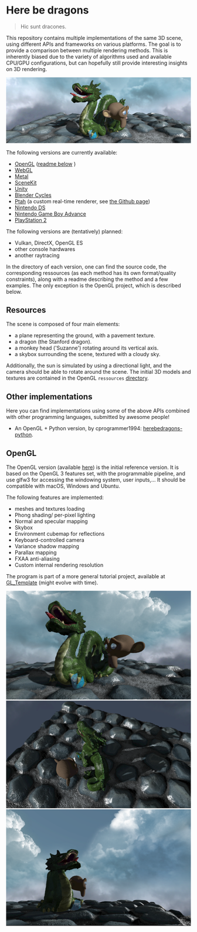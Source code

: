 # Here be dragons

> Hic sunt dracones.

This repository contains multiple implementations of the same 3D scene, using different APIs and frameworks on various platforms. The goal is to provide a comparison between multiple rendering methods. This is inherently biased due to the variety of algorithms used and available CPU/GPU configurations, but can hopefully still provide interesting insights on 3D rendering.

![](images/image.png)

The following versions are currently available:

- [OpenGL](https://github.com/kosua20/GL_Template/tree/224031a29a02fc0aa09ebb808417d5607df698fd) ([readme below](#opengl) )
- [WebGL](https://github.com/kosua20/herebedragons/tree/master/webgl)
- [Metal](https://github.com/kosua20/herebedragons/tree/master/metal)
- [SceneKit](https://github.com/kosua20/herebedragons/tree/master/scenekit)
- [Unity](https://github.com/kosua20/herebedragons/tree/master/unity)
- [Blender Cycles](https://github.com/kosua20/herebedragons/tree/master/cycles)
- [Ptah](https://github.com/kosua20/herebedragons/tree/master/ptah) (a custom real-time renderer, see [the Github page](https://github.com/kosua20/PtahRenderer/))
- [Nintendo DS](https://github.com/kosua20/herebedragons/tree/master/nds)
- [Nintendo Game Boy Advance](https://github.com/kosua20/herebedragons/tree/master/gba)
- [PlayStation 2](https://github.com/kosua20/herebedragons/tree/master/ps2)  

The following versions are (tentatively) planned:

- Vulkan, DirectX, OpenGL ES
- other console hardwares
- another raytracing

In the directory of each version, one can find the source code, the corresponding ressources (as each method has its own format/quality constraints), along with a readme describing the method and a few examples. The only exception is the OpenGL project, which is described below.

## Resources
The scene is composed of four main elements:

- a plane representing the ground, with a pavement texture.
- a dragon (the Stanford dragon).
- a monkey head ('Suzanne') rotating around its vertical axis.
- a skybox surrounding the scene, textured with a cloudy sky.

Additionally, the sun is simulated by using a directional light, and the camera should be able to rotate around the scene.
The initial 3D models and textures are contained in the OpenGL `ressources` [directory](https://github.com/kosua20/GL_Template/tree/3de4e116cdd24df300fda42326a7a4e431f7f861/ressources).

## Other implementations
Here you can find implementations using some of the above APIs combined with other programming languages, submitted by awesome people!

- An OpenGL + Python version, by cprogrammer1994: [herebedragons-python](https://github.com/cprogrammer1994/herebedragons-python).

## OpenGL
The OpenGL version (available [here](https://github.com/kosua20/GL_Template/tree/3de4e116cdd24df300fda42326a7a4e431f7f861)) is the initial reference version. It is based on the OpenGL 3 features set, with the programmable pipeline, and use glfw3 for accessing the windowing system, user inputs,... It should be compatible with macOS, Windows and Ubuntu.

The following features are implemented:

- meshes and textures loading
- Phong shading/ per-pixel lighting
- Normal and specular mapping
- Skybox
- Environment cubemap for reflections
- Keyboard-controlled camera
- Variance shadow mapping
- Parallax mapping
- FXAA anti-aliasing
- Custom internal rendering resolution

The program is part of a more general tutorial project, available at [GL\_Template](https://github.com/kosua20/GL_Template) (might evolve with time).

![](images/opengl1.png)
![](images/opengl2.png)
![](images/opengl3.png)

